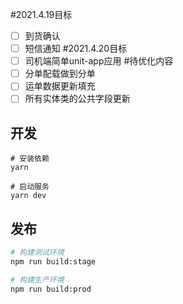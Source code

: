 #2021.4.19目标
-[ ] 到货确认
-[ ] 短信通知
#2021.4.20目标
-[ ] 司机端简单unit-app应用
#待优化内容
-[ ] 分单配载做到分单
-[ ] 运单数据更新填充
-[ ] 所有实体类的公共字段更新

## 开发

```shell
# 安装依赖
yarn

# 启动服务
yarn dev
```

## 发布

```bash
# 构建测试环境
npm run build:stage

# 构建生产环境
npm run build:prod
```